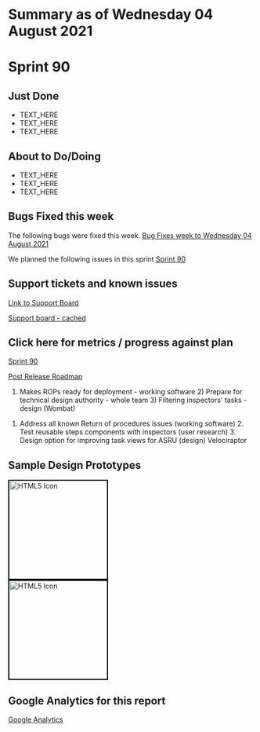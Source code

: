 # Summary as of Wednesday 04 August 2021 

# Sprint 90

## Just Done
* TEXT_HERE
* TEXT_HERE
* TEXT_HERE

## About to Do/Doing
* TEXT_HERE
* TEXT_HERE
* TEXT_HERE

## Bugs Fixed this week
The following bugs were fixed this week.
[Bug Fixes week to Wednesday 04 August 2021](graphs/bugs04082021.png)

We planned the following issues in this sprint 
[Sprint 90](graphs/sprint04082021.png)

## Support tickets and known issues
[Link to Support Board](https://collaboration.homeoffice.gov.uk/jira/secure/RapidBoard.jspa?rapidView=1717&selectedIssue=ASSB-253)

[Support board - cached](graphs/supportBoard04082021.png)

## Click here for metrics / progress against plan
[Sprint 90](graphs/progress04082021.png)

[Post Release Roadmap](graphs/roadmap04082021.png)

1) Makes ROPs ready for deployment - working software 2) Prepare for technical design authority - whole team 3) Filtering inspectors' tasks - design (Wombat)

1. Address all known Return of procedures issues (working software) 2. Test reusable steps components with inspectors (user research) 3. Design option for improving task views for ASRU (design) Velociraptor

## Sample Design Prototypes
<a href="graphs/proto1_04082021.png"><img src="graphs/proto1_04082021.png" alt="HTML5 Icon" width="200" style="border:2px solid black"></a>
<br>
<a href="graphs/proto2_04082021.png"><img src="graphs/proto2_04082021.png" alt="HTML5 Icon" width="200" style="border:2px solid black"></a>
<br>


## Google Analytics for this report
[Google Analytics](graphs/GA04082021.png)

